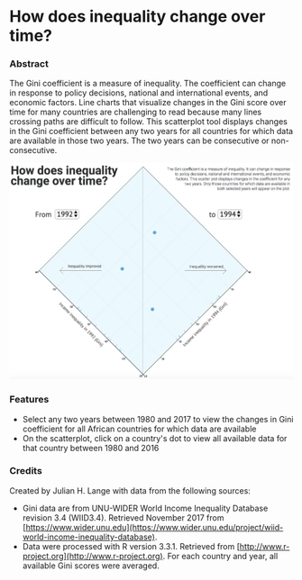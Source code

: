 # How does inequality change over time?

### Abstract
The Gini coefficient is a measure of inequality. The coefficient can change in response to policy decisions, national and international events, and economic factors.
Line charts that visualize changes in the Gini score over time for many countries are challenging to read because many lines crossing paths are difficult to follow.
This scatterplot tool displays changes in the Gini coefficient between any two years for all countries for which data are available in those two years.
The two years can be consecutive or non-consecutive.

![preview.png](preview.png)

### Features
* Select any two years between 1980 and 2017 to view the changes in Gini coefficient for all African countries for which data are available
* On the scatterplot, click on a country's dot to view all available data for that country between 1980 and 2016

### Credits
Created by Julian H. Lange with data from the following sources:

* Gini data are from UNU-WIDER World Income Inequality Database revision 3.4 (WIID3.4). Retrieved November 2017 from [https://www.wider.unu.edu](https://www.wider.unu.edu/project/wiid-world-income-inequality-database).
* Data were processed with R version 3.3.1. Retrieved from [http://www.r-project.org](http://www.r-project.org). For each country and year, all available Gini scores were averaged.